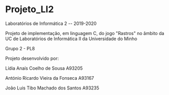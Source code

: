 # Projeto_LI2
Laboratórios de Informática 2 --  2019-2020

Projeto de implementação, em linguagem C, do jogo "Rastros" no âmbito da UC de Laboratórios de Informática II da Universidade do Minho

Grupo 2 - PL8

Projeto desenvolvido por:

Lídia Anaís Coelho de Sousa A93205

António Ricardo Vieira da Fonseca A93167

João Luis Tibo Machado dos Santos A93235
